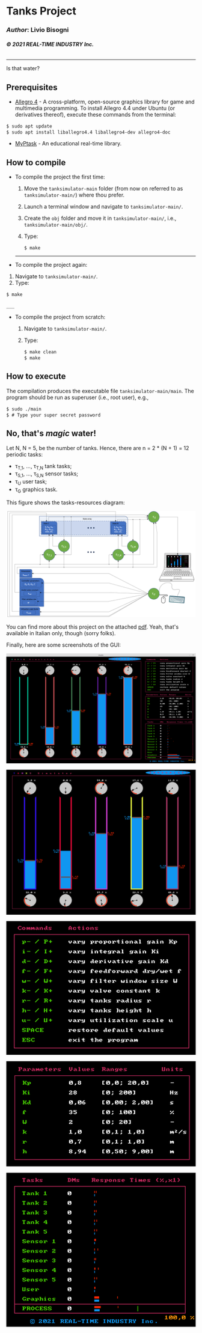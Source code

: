 # __Tanks Project__

### _Author_: Livio Bisogni
###### __&copy; 2021 REAL-TIME INDUSTRY Inc.__
___
Is that water?

## Prerequisites

* [Allegro 4](https://liballeg.org/stabledocs/en/index.html) - A cross-platform, open-source graphics library for game and multimedia programming. To install Allegro 4.4 under Ubuntu (or derivatives thereof), execute these commands from the terminal:

```
$ sudo apt update
$ sudo apt install liballegro4.4 liballegro4-dev allegro4-doc
```
* [MyPtask](https://github.com/kimjong0xff/myptask) - An educational real-time library.

## How to compile

* To compile the project the first time:

	1. Move the `tanksimulator-main` folder (from now on referred to as `tanksimulator-main/`) where thou prefer.
	2. Launch a terminal window and navigate to `tanksimulator-main/`.
	3. Create the `obj` folder and move it in `tanksimulator-main/`, i.e., `tanksimulator-main/obj/`.
	4. Type:

    	```
    	$ make
    	```
	___
* To compile the project again:

1. Navigate to `tanksimulator-main/`.
2. Type:

```
$ make
```
    ___
* To compile the project from scratch:

	1. Navigate to `tanksimulator-main/`.
	2. Type:

    	```
    	$ make clean
    	$ make
    	```

## How to execute

The compilation produces the executable file `tanksimulator-main/main`. The program should be run as superuser (i.e., root user), e.g.,

```
$ sudo ./main
$ # Type your super secret password
```

## No, that's _magic_ water!
Let N, N = 5, be the number of tanks. Hence, there are n = 2 * (N + 1) = 12 periodic tasks:

* &tau;<sub>T,1</sub>, ..., &tau;<sub>T,N</sub> tank tasks;
* &tau;<sub>S,1</sub>, ..., &tau;<sub>S,N</sub> sensor tasks;
* &tau;<sub>U</sub> user task;
* &tau;<sub>G</sub> graphics task.

This figure shows the tasks-resources diagram:

![](img/Tasks-resources_diagram.png)

You can find more about this project on the attached [pdf](https://github.com/kimjong0xff/tanksimulator/blob/main/project-report.pdf). Yeah, that's available in Italian only, though (sorry folks).

Finally, here are some screenshots of the GUI:

![](img/t.png)

![](img/t2.png)

![](img/t3.png)

![](img/t4.png)

![](img/t5.png)
